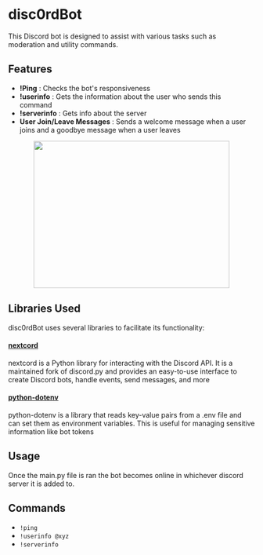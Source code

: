 
# disc0rdBot

This Discord bot is designed to assist with various tasks such as moderation and utility commands.


## Features

- **!Ping** : Checks the bot's responsiveness
- **!userinfo** : Gets the information about the user who sends this command
- **!serverinfo** : Gets info about the server
- **User Join/Leave Messages** : Sends a welcome message when a user joins and a goodbye message when a user leaves

<div align="center">
    <img src="[https://media.giphy.com/media/CjIYBczW2FeuHs8Yuj/giphy.gif?cid=790b76112g7xzmhng30gn028wcqk64nynq2mkli0eamjla84&ep=v1_gifs_search&rid=giphy.gif&ct=g](https://i.giphy.com/media/v1.Y2lkPTc5MGI3NjExbTgza3J5eDI4bDltN2VpanZvMG1tbmQ2ZHdnbDh5dDJpMDFwMjdkNiZlcD12MV9pbnRlcm5hbF9naWZfYnlfaWQmY3Q9Zw/HNqcumvSGHYjK/giphy.gif]" width="400" height="300">
</div>


## Libraries Used

disc0rdBot uses several libraries to facilitate its functionality:

#### [nextcord](https://github.com/nextcord/nextcord)
nextcord is a Python library for interacting with the Discord API. It is a maintained fork of discord.py and provides an easy-to-use interface to create Discord bots, handle events, send messages, and more

#### [python-dotenv](https://github.com/theskumar/python-dotenv)

python-dotenv is a library that reads key-value pairs from a .env file and can set them as environment variables. This is useful for managing sensitive information like bot tokens
## Usage
Once the main.py file is ran the bot becomes online in whichever discord server it is added to. 

## Commands

- `!ping`
- `!userinfo @xyz`
- `!serverinfo`


